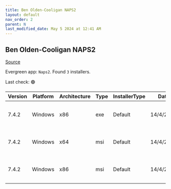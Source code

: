 ```yaml
---
title: Ben Olden-Cooligan NAPS2
layout: default
nav_order: 2
parent: N
last_modified_date: May 5 2024 at 12:41 AM
---
```


## Ben Olden-Cooligan NAPS2

[Source](https://www.naps2.com/)

Evergreen app: `Naps2`. Found `3` installers.

Last check: 🟢

| Version | Platform | Architecture | Type | InstallerType | Date      | Size     | URI                                                                                                                                                                      |
| ------- | -------- | ------------ | ---- | ------------- | --------- | -------- | ------------------------------------------------------------------------------------------------------------------------------------------------------------------------ |
| 7.4.2   | Windows  | x86          | exe  | Default       | 14/4/2024 | 12258039 | [https://github.com/cyanfish/naps2/releases/download/v7.4.2/naps2-7.4.2-win.exe](https://github.com/cyanfish/naps2/releases/download/v7.4.2/naps2-7.4.2-win.exe)         |
| 7.4.2   | Windows  | x64          | msi  | Default       | 14/4/2024 | 12281900 | [https://github.com/cyanfish/naps2/releases/download/v7.4.2/naps2-7.4.2-win-x64.msi](https://github.com/cyanfish/naps2/releases/download/v7.4.2/naps2-7.4.2-win-x64.msi) |
| 7.4.2   | Windows  | x86          | msi  | Default       | 14/4/2024 | 12052520 | [https://github.com/cyanfish/naps2/releases/download/v7.4.2/naps2-7.4.2-win-x86.msi](https://github.com/cyanfish/naps2/releases/download/v7.4.2/naps2-7.4.2-win-x86.msi) |

